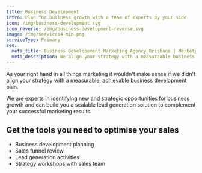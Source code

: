```yaml
---
title: Business Development
intro: Plan for business growth with a team of experts by your side
icon: /img/business-development.svg
icon_reverse: /img/business-development-reverse.svg
image: /img/services4-min.png
serviceType: Primary
seo:
  meta_title: Business Developement Marketing Agency Brisbane | Marketplace Strategy Solutions
  meta_description: We align your strategy with a measureable business development plan. Let us help you create a scaleable lead generation solution to complement your successful marketing results.
---
```


As your right hand in all things marketing it wouldn't make sense if we didn't
align your strategy with a measurable, achievable business development plan.

We are experts in identifying new and strategic opportunities for business
growth and can build you a scalable lead generation solution to complement your
successful marketing results.

## Get the tools you need to optimise your sales

* Business development planning
* Sales funnel review
* Lead generation activities
* Strategy workshops with sales team
